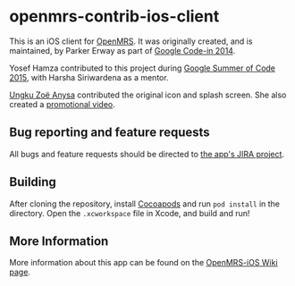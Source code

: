 openmrs-contrib-ios-client
===========

This is an iOS client for [OpenMRS](http://openmrs.org/). It was originally created, and is maintained, by Parker Erway as part of [Google Code-in 2014](https://www.google-melange.com/gci/homepage/google/gci2014). 

Yosef Hamza contributed to this project during [Google Summer of Code 2015](https://wiki.openmrs.org/display/projects/OpenMRS+iOS+Client+Extensions), with Harsha Siriwardena as a mentor.

[Ungku Zoë Anysa](https://github.com/uzanysa) contributed the original icon and splash screen. She also created a [promotional video](https://www.youtube.com/watch?v=R8GsgtoXMgQ).

Bug reporting and feature requests
-------

All bugs and feature requests should be directed to [the app's JIRA project](https://issues.openmrs.org/browse/IOS).

Building
-------

After cloning the repository, install [Cocoapods](http://cocoapods.org/) and run `pod install` in the directory. Open the `.xcworkspace` file in Xcode, and build and run!

More Information
----------------

More information about this app can be found on the [OpenMRS-iOS Wiki page](https://wiki.openmrs.org/display/docs/OpenMRS+iOS+Client).
